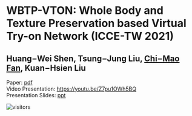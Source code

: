 # WBTP-VTON: Whole Body and Texture Preservation based Virtual Try-on Network (ICCE-TW 2021)  
## Huang−Wei Shen, Tsung−Jung Liu, [Chi−Mao Fan](https://github.com/FanChiMao), Kuan−Hsien Liu  
Paper: [pdf](https://ieeexplore.ieee.org/document/9603061)  
Video Presentation: https://youtu.be/Z7pu1OWh5BQ  
Presentation Slides: [ppt](https://docs.google.com/presentation/d/1lIqj52-GAHFrm3VQDkXBu7k1AacJlklT/edit?usp=sharing&ouid=104762418693108298860&rtpof=true&sd=true)  

![visitors](https://visitor-badge.glitch.me/badge?page_id=WBTP-VTON_github)  
